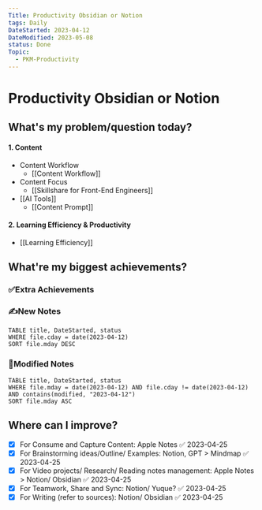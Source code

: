 ```yaml
---
Title: Productivity Obsidian or Notion
tags: Daily
DateStarted: 2023-04-12
DateModified: 2023-05-08
status: Done
Topic:
  - PKM-Productivity
---
```


# Productivity Obsidian or Notion

## What's my problem/question today?

#### 1. Content

- Content Workflow
  - [[Content Workflow]]
- Content Focus
  - [[Skillshare for Front-End Engineers]]
- [[AI Tools]]
  - [[Content Prompt]]

#### 2. Learning Efficiency & Productivity

- [[Learning Efficiency]]

## What're my biggest achievements?

### ✅Extra Achievements

### ✍️New Notes

```dataview
TABLE title, DateStarted, status
WHERE file.cday = date(2023-04-12)
SORT file.mday DESC
```

### 📝Modified Notes

```dataview
TABLE title, DateStarted, status
WHERE file.mday = date(2023-04-12) AND file.cday != date(2023-04-12) AND contains(modified, "2023-04-12")
SORT file.mday ASC
```

## Where can I improve?

- [x] For Consume and Capture Content: Apple Notes ✅ 2023-04-25
- [x] For Brainstorming ideas/Outline/ Examples: Notion, GPT > Mindmap ✅ 2023-04-25
- [x] For Video projects/ Research/ Reading notes management: Apple Notes > Notion/ Obsidian ✅ 2023-04-25
- [x] For Teamwork, Share and Sync: Notion/ Yuque? ✅ 2023-04-25
- [x] For Writing (refer to sources): Notion/ Obsidian ✅ 2023-04-25
